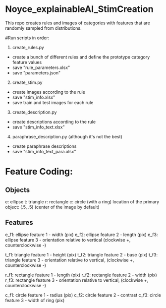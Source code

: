 # Noyce_explainableAI_StimCreation
 
This repo creates rules and images of categories with features that are randomly sampled from distributions.

#Run scripts in order:

1. create_rules.py
- create a bunch of different rules and define the prototype category feature values
- save "rule_parameters.xlsx"
- save "parameters.json"

2. create_stim.py
- create images according to the rule
- save "stim_info.xlsx"
- save train and test images for each rule

3. create_description.py
- create descriptions according to the rule
- save "stim_info_text.xlsx"

4. paraphrase_description.py (although it's not the best)
- create paraphrase descriptions
- save "stim_info_text_para.xlsx"



# Feature Coding:

## Objects ##
e: ellipse
t: triangle
r: rectangle
c: circle (with a ring)
location of the primary object: (.5, .5) (center of the image by default)


## Features ##
e_f1: ellipse feature 1 - width (pix)
e_f2: ellipse feature 2 - length (pix)
e_f3: ellipse feature 3 - orientation relative to vertical (clockwise +, counterclockwise -)

t_f1: triangle feature 1 - height (pix)
t_f2: triangle feature 2 - base (pix)
t_f3: triangle feature 3 - orientation relative to vertical,  (clockwise +, counterclockwise -)

r_f1: rectangle feature 1 - length (pix)
r_f2: rectangle feature 2 - width (pix)
r_f3: rectangle feature 3 - orientation relative to vertical,  (clockwise +, counterclockwise -)

c_f1: circle feature 1 - radius (pix)
c_f2: circle feature 2 - contrast
c_f3: circle feature 3 - width of ring (pix)